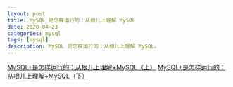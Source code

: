 ```yaml
---
layout: post
title: MySQL 是怎样运行的：从根儿上理解 MySQL
date: 2020-04-23
categories: mysql
tags: [mysql]
description: MySQL 是怎样运行的：从根儿上理解 MySQL。
---
```


<a target="_blank" href="./../../../../../img/MySQL+是怎样运行的：从根儿上理解+MySQL（上）.pdf">MySQL+是怎样运行的：从根儿上理解+MySQL（上）</a>
<a target="_blank" href="./../../../../../img/MySQL+是怎样运行的：从根儿上理解+MySQL（下）.pdf">MySQL+是怎样运行的：从根儿上理解+MySQL（下）</a>